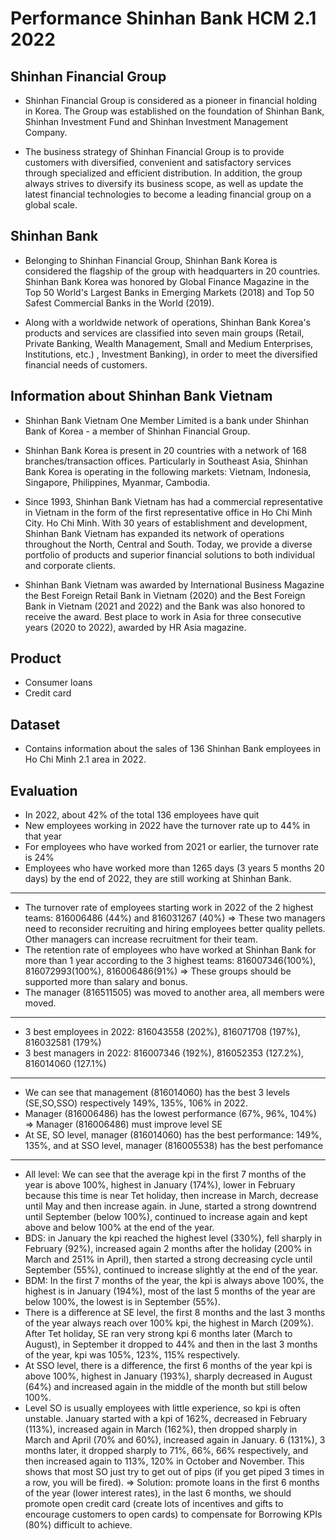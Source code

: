 
# Performance Shinhan Bank HCM 2.1 2022




## Shinhan Financial Group
+ Shinhan Financial Group is considered as a pioneer in financial holding in Korea. The Group was established on the foundation of Shinhan Bank, Shinhan Investment Fund and Shinhan Investment Management Company.

+ The business strategy of Shinhan Financial Group is to provide customers with diversified, convenient and satisfactory services through specialized and efficient distribution. In addition, the group always strives to diversify its business scope, as well as update the latest financial technologies to become a leading financial group on a global scale.
## Shinhan Bank
+ Belonging to Shinhan Financial Group, Shinhan Bank Korea is considered the flagship of the group with headquarters in 20 countries. Shinhan Bank Korea was honored by Global Finance Magazine in the Top 50 World's Largest Banks in Emerging Markets (2018) and Top 50 Safest Commercial Banks in the World (2019).

+ Along with a worldwide network of operations, Shinhan Bank Korea's products and services are classified into seven main groups (Retail, Private Banking, Wealth Management, Small and Medium Enterprises, Institutions, etc.) , Investment Banking), in order to meet the diversified financial needs of customers.

## Information about Shinhan Bank Vietnam
+ Shinhan Bank Vietnam One Member Limited is a bank under Shinhan Bank of Korea - a member of Shinhan Financial Group.

+ Shinhan Bank Korea is present in 20 countries with a network of 168 branches/transaction offices. Particularly in Southeast Asia, Shinhan Bank Korea is operating in the following markets: Vietnam, Indonesia, Singapore, Philippines, Myanmar, Cambodia.

+ Since 1993, Shinhan Bank Vietnam has had a commercial representative in Vietnam in the form of the first representative office in Ho Chi Minh City. Ho Chi Minh. With 30 years of establishment and development, Shinhan Bank Vietnam has expanded its network of operations throughout the North, Central and South. Today, we provide a diverse portfolio of products and superior financial solutions to both individual and corporate clients.

+ Shinhan Bank Vietnam was awarded by International Business Magazine the Best Foreign Retail Bank in Vietnam (2020) and the Best Foreign Bank in Vietnam (2021 and 2022) and the Bank was also honored to receive the award. Best place to work in Asia for three consecutive years (2020 to 2022), awarded by HR Asia magazine.
## Product
+ Consumer loans
+ Credit card

## Dataset
+ Contains information about the sales of 136 Shinhan Bank employees in Ho Chi Minh 2.1 area in 2022.
## Evaluation
+ In 2022, about 42% of the total 136 employees have quit
+ New employees working in 2022 have the turnover rate up to 44% in that year
+ For employees who have worked from 2021 or earlier, the turnover rate is 24%
+ Employees who have worked more than 1265 days (3 years 5 months 20 days) by the end of 2022, they are still working at Shinhan Bank.
___
+ The turnover rate of employees starting work in 2022 of the 2 highest teams: 816006486 (44%) and 816031267 (40%) 
=> These two managers need to reconsider recruiting and hiring employees better quality pellets. Other managers can increase recruitment for their team.
+ The retention rate of employees who have worked at Shinhan Bank for more than 1 year according to the 3 highest teams: 816007346(100%), 816072993(100%), 816006486(91%) 
=> These groups should be supported more than salary and bonus.
+ The manager (816511505) was moved to another area, all members were moved.
___
+ 3 best employees in 2022: 816043558 (202%), 816071708 (197%), 816032581 (179%)
+ 3 best managers in 2022: 816007346 (192%), 816052353 (127.2%), 816014060 (127.1%)
___
+ We can see that management (816014060) has the best 3 levels (SE,SO,SSO) respectively 149%, 135%, 106% in 2022.
+ Manager (816006486) has the lowest performance (67%, 96%, 104%)
=> Manager (816006486) must improve level SE
+ At SE, SO level, manager (816014060) has the best performance: 149%, 135%, and at SSO level, manager (816005538) has the best perfomance
___
+ All level: We can see that the average kpi in the first 7 months of the year is above 100%, highest in January (174%), lower in February because this time is near Tet holiday, then increase in March, decrease until May and then increase again. in June, started a strong downtrend until September (below 100%), continued to increase again and kept above and below 100% at the end of the year.
+ BDS: in January the kpi reached the highest level (330%), fell sharply in February (92%), increased again 2 months after the holiday (200% in March and 251% in April), then started a strong decreasing cycle until September (55%), continued to increase slightly at the end of the year.
+ BDM: In the first 7 months of the year, the kpi is always above 100%, the highest is in January (194%), most of the last 5 months of the year are below 100%, the lowest is in September (55%).
+ There is a difference at SE level, the first 8 months and the last 3 months of the year always reach over 100% kpi, the highest in March (209%). After Tet holiday, SE ran very strong kpi 6 months later (March to August), in September it dropped to 44% and then in the last 3 months of the year, kpi was 105%, 123%, 115% respectively.
+ At SSO level, there is a difference, the first 6 months of the year kpi is above 100%, highest in January (193%), sharply decreased in August (64%) and increased again in the middle of the month but still below 100%.
+ Level SO is usually employees with little experience, so kpi is often unstable. January started with a kpi of 162%, decreased in February (113%), increased again in March (162%), then dropped sharply in March and April (70% and 60%), increased again in January. 6 (131%), 3 months later, it dropped sharply to 71%, 66%, 66% respectively, and then increased again to 113%, 120% in October and November. This shows that most SO just try to get out of pips (if you get piped 3 times in a row, you will be fired).
=> Solution: promote loans in the first 6 months of the year (lower interest rates), in the last 6 months, we should promote open credit card (create lots of incentives and gifts to encourage customers to open cards) to compensate for Borrowing KPIs (80%) difficult to achieve.